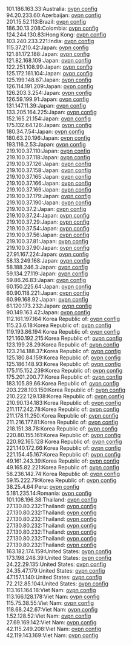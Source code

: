 101.186.163.33:Australia: [ovpn config](vpn/101_186_163_33.ovpn)  
94.20.233.60:Azerbaijan: [ovpn config](vpn/94_20_233_60.ovpn)  
201.15.52.113:Brazil: [ovpn config](vpn/201_15_52_113.ovpn)  
186.30.13.208:Colombia: [ovpn config](vpn/186_30_13_208.ovpn)  
124.244.130.83:Hong Kong: [ovpn config](vpn/124_244_130_83.ovpn)  
103.240.233.221:India: [ovpn config](vpn/103_240_233_221.ovpn)  
115.37.210.42:Japan: [ovpn config](vpn/115_37_210_42.ovpn)  
121.81.172.188:Japan: [ovpn config](vpn/121_81_172_188.ovpn)  
121.82.168.109:Japan: [ovpn config](vpn/121_82_168_109.ovpn)  
122.251.108.99:Japan: [ovpn config](vpn/122_251_108_99.ovpn)  
125.172.161.104:Japan: [ovpn config](vpn/125_172_161_104.ovpn)  
125.199.148.67:Japan: [ovpn config](vpn/125_199_148_67.ovpn)  
126.114.191.209:Japan: [ovpn config](vpn/126_114_191_209.ovpn)  
126.203.3.254:Japan: [ovpn config](vpn/126_203_3_254.ovpn)  
126.59.199.91:Japan: [ovpn config](vpn/126_59_199_91.ovpn)  
131.147.11.39:Japan: [ovpn config](vpn/131_147_11_39.ovpn)  
133.205.164.225:Japan: [ovpn config](vpn/133_205_164_225.ovpn)  
152.165.21.154:Japan: [ovpn config](vpn/152_165_21_154.ovpn)  
175.132.64.126:Japan: [ovpn config](vpn/175_132_64_126.ovpn)  
180.34.7.54:Japan: [ovpn config](vpn/180_34_7_54.ovpn)  
180.63.20.196:Japan: [ovpn config](vpn/180_63_20_196.ovpn)  
193.116.2.53:Japan: [ovpn config](vpn/193_116_2_53.ovpn)  
219.100.37.110:Japan: [ovpn config](vpn/219_100_37_110.ovpn)  
219.100.37.118:Japan: [ovpn config](vpn/219_100_37_118.ovpn)  
219.100.37.126:Japan: [ovpn config](vpn/219_100_37_126.ovpn)  
219.100.37.158:Japan: [ovpn config](vpn/219_100_37_158.ovpn)  
219.100.37.165:Japan: [ovpn config](vpn/219_100_37_165.ovpn)  
219.100.37.166:Japan: [ovpn config](vpn/219_100_37_166.ovpn)  
219.100.37.169:Japan: [ovpn config](vpn/219_100_37_169.ovpn)  
219.100.37.179:Japan: [ovpn config](vpn/219_100_37_179.ovpn)  
219.100.37.190:Japan: [ovpn config](vpn/219_100_37_190.ovpn)  
219.100.37.2:Japan: [ovpn config](vpn/219_100_37_2.ovpn)  
219.100.37.24:Japan: [ovpn config](vpn/219_100_37_24.ovpn)  
219.100.37.29:Japan: [ovpn config](vpn/219_100_37_29.ovpn)  
219.100.37.54:Japan: [ovpn config](vpn/219_100_37_54.ovpn)  
219.100.37.56:Japan: [ovpn config](vpn/219_100_37_56.ovpn)  
219.100.37.81:Japan: [ovpn config](vpn/219_100_37_81.ovpn)  
219.100.37.90:Japan: [ovpn config](vpn/219_100_37_90.ovpn)  
27.91.167.224:Japan: [ovpn config](vpn/27_91_167_224.ovpn)  
58.13.249.168:Japan: [ovpn config](vpn/58_13_249_168.ovpn)  
58.188.246.3:Japan: [ovpn config](vpn/58_188_246_3.ovpn)  
59.134.27.119:Japan: [ovpn config](vpn/59_134_27_119.ovpn)  
59.86.26.83:Japan: [ovpn config](vpn/59_86_26_83.ovpn)  
60.150.225.64:Japan: [ovpn config](vpn/60_150_225_64.ovpn)  
60.90.118.221:Japan: [ovpn config](vpn/60_90_118_221.ovpn)  
60.99.168.92:Japan: [ovpn config](vpn/60_99_168_92.ovpn)  
61.120.173.232:Japan: [ovpn config](vpn/61_120_173_232.ovpn)  
90.149.163.42:Japan: [ovpn config](vpn/90_149_163_42.ovpn)  
112.161.197.164:Korea Republic of: [ovpn config](vpn/112_161_197_164.ovpn)  
115.23.6.18:Korea Republic of: [ovpn config](vpn/115_23_6_18.ovpn)  
119.193.86.194:Korea Republic of: [ovpn config](vpn/119_193_86_194.ovpn)  
121.160.192.215:Korea Republic of: [ovpn config](vpn/121_160_192_215.ovpn)  
123.199.28.29:Korea Republic of: [ovpn config](vpn/123_199_28_29.ovpn)  
123.214.188.37:Korea Republic of: [ovpn config](vpn/123_214_188_37.ovpn)  
125.180.84.159:Korea Republic of: [ovpn config](vpn/125_180_84_159.ovpn)  
125.186.148.93:Korea Republic of: [ovpn config](vpn/125_186_148_93.ovpn)  
175.115.152.239:Korea Republic of: [ovpn config](vpn/175_115_152_239.ovpn)  
175.201.200.77:Korea Republic of: [ovpn config](vpn/175_201_200_77.ovpn)  
183.105.89.66:Korea Republic of: [ovpn config](vpn/183_105_89_66.ovpn)  
203.228.103.150:Korea Republic of: [ovpn config](vpn/203_228_103_150.ovpn)  
210.222.129.138:Korea Republic of: [ovpn config](vpn/210_222_129_138.ovpn)  
210.90.134.183:Korea Republic of: [ovpn config](vpn/210_90_134_183.ovpn)  
211.117.242.78:Korea Republic of: [ovpn config](vpn/211_117_242_78.ovpn)  
211.178.11.250:Korea Republic of: [ovpn config](vpn/211_178_11_250.ovpn)  
211.216.177.81:Korea Republic of: [ovpn config](vpn/211_216_177_81.ovpn)  
218.151.38.78:Korea Republic of: [ovpn config](vpn/218_151_38_78.ovpn)  
220.80.155.161:Korea Republic of: [ovpn config](vpn/220_80_155_161.ovpn)  
220.92.165.128:Korea Republic of: [ovpn config](vpn/220_92_165_128.ovpn)  
221.140.172.66:Korea Republic of: [ovpn config](vpn/221_140_172_66.ovpn)  
221.154.45.167:Korea Republic of: [ovpn config](vpn/221_154_45_167.ovpn)  
49.161.243.39:Korea Republic of: [ovpn config](vpn/49_161_243_39.ovpn)  
49.165.82.221:Korea Republic of: [ovpn config](vpn/49_165_82_221.ovpn)  
58.236.142.74:Korea Republic of: [ovpn config](vpn/58_236_142_74.ovpn)  
59.15.222.79:Korea Republic of: [ovpn config](vpn/59_15_222_79.ovpn)  
38.25.4.64:Peru: [ovpn config](vpn/38_25_4_64.ovpn)  
5.181.235.14:Romania: [ovpn config](vpn/5_181_235_14.ovpn)  
101.108.196.38:Thailand: [ovpn config](vpn/101_108_196_38.ovpn)  
27.130.80.232:Thailand: [ovpn config](vpn/27_130_80_232.ovpn)  
27.130.80.232:Thailand: [ovpn config](vpn/27_130_80_232.ovpn)  
27.130.80.232:Thailand: [ovpn config](vpn/27_130_80_232.ovpn)  
27.130.80.232:Thailand: [ovpn config](vpn/27_130_80_232.ovpn)  
27.130.80.232:Thailand: [ovpn config](vpn/27_130_80_232.ovpn)  
27.130.80.232:Thailand: [ovpn config](vpn/27_130_80_232.ovpn)  
27.130.80.232:Thailand: [ovpn config](vpn/27_130_80_232.ovpn)  
163.182.174.159:United States: [ovpn config](vpn/163_182_174_159.ovpn)  
173.198.248.39:United States: [ovpn config](vpn/173_198_248_39.ovpn)  
24.22.29.135:United States: [ovpn config](vpn/24_22_29_135.ovpn)  
24.35.47.179:United States: [ovpn config](vpn/24_35_47_179.ovpn)  
47.157.1.140:United States: [ovpn config](vpn/47_157_1_140.ovpn)  
72.212.85.104:United States: [ovpn config](vpn/72_212_85_104.ovpn)  
113.161.164.18:Viet Nam: [ovpn config](vpn/113_161_164_18.ovpn)  
113.166.128.178:Viet Nam: [ovpn config](vpn/113_166_128_178.ovpn)  
115.75.38.55:Viet Nam: [ovpn config](vpn/115_75_38_55.ovpn)  
118.68.242.67:Viet Nam: [ovpn config](vpn/118_68_242_67.ovpn)  
1.52.128.52:Viet Nam: [ovpn config](vpn/1_52_128_52.ovpn)  
27.69.169.142:Viet Nam: [ovpn config](vpn/27_69_169_142.ovpn)  
42.115.249.208:Viet Nam: [ovpn config](vpn/42_115_249_208.ovpn)  
42.119.143.169:Viet Nam: [ovpn config](vpn/42_119_143_169.ovpn)  
